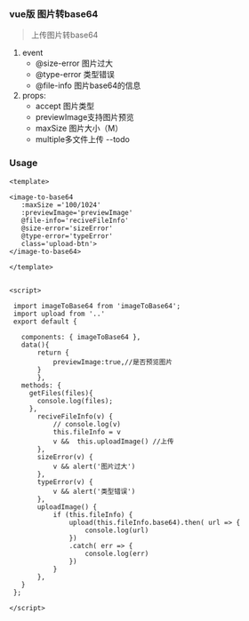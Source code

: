 ### vue版 图片转base64

> 上传图片转base64 
1. event
    - @size-error 图片过大  
    - @type-error 类型错误  
    - @file-info 图片base64的信息
2. props: 
    - accept 图片类型 
    - previewImage支持图片预览  
    - maxSize 图片大小（M）
    - multiple多文件上传 --todo 

 ### Usage
 ```
<template>

<image-to-base64 
    :maxSize ='100/1024'
    :previewImage='previewImage' 
    @file-info='reciveFileInfo' 
    @size-error='sizeError' 
    @type-error='typeError' 
    class='upload-btn'>
</image-to-base64>

</template>


<script>

  import imageToBase64 from 'imageToBase64';
  import upload from '..'
  export default {

    components: { imageToBase64 },
    data(){
        return {
            previewImage:true,//是否预览图片
        }
        },
    methods: {
      getFiles(files){
        console.log(files);
      },
        reciveFileInfo(v) {
            // console.log(v)
            this.fileInfo = v
            v &&  this.uploadImage() //上传
        },
        sizeError(v) {
            v && alert('图片过大')
        },
        typeError(v) {
            v && alert('类型错误')
        },
        uploadImage() {
            if (this.fileInfo) {
                upload(this.fileInfo.base64).then( url => {
                    console.log(url)
                })
                .catch( err => {
                    console.log(err)
                })
            }
        },
    }
  };

</script>
 ```